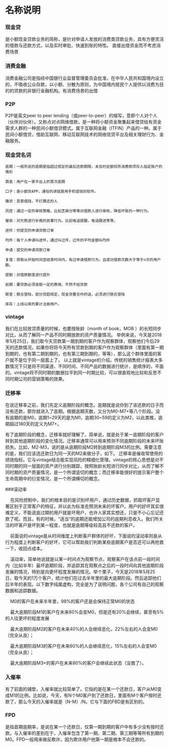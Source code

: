 # 名称说明

### 现金贷
是小额现金贷款业务的简称，是针对申请人发放的消费类贷款业务，具有方便灵活的借款与还款方式，以及实时审批、快速到账的特性。 直接出借资金而不考虑消费场景

### 消费金融
消费金融公司是指经中国银行业监督管理委员会批准，在中华人民共和国境内设立的，不吸收公众存款，以小额、分散为原则，为中国境内居民个人提供以消费为目的的贷款的非银行金融机构。有消费场景的出借

### P2P
P2P是英文peer to peer lending（或peer-to-peer）的缩写，意即个人对个人（伙伴对伙伴）。又称点对点网络借款，是一种将小额资金聚集起来借贷给有资金需求人群的一种民间小额借贷模式。属于互联网金融（ITFIN）产品的一种。属于民间小额借贷，借助互联网、移动互联网技术的网络信贷平台及相关理财行为、金融服务。

### 现金贷名词
    逾期：一般所说的逾期是指超过规定的最后还款期限，未及时足额将所消费款项存入指定账户的情形

    首逾：用户在一家平台上的首次逾期
    
    口子：是小额贷APP，通俗的讲就是用手机借钱的软件。
    
    撸贷：恶意借钱，不打算还的人
    
    风控：通过一定的审核策略，比如芝麻分等等对借款人进行审核，降低坏账的一种行为。
    
    催收：对欠款进行补救的民事行为。比如电话提醒，电话跟进等等。
    
    进件：你提交的申请贷款订单
    
    均件：每个人申请叫进件，通过叫过件，过件的平均金额叫均件
    
    申请：提交的申请贷款订单
    
    复借：获取从开始时间至结束时间内，有过申请借款行为，且成功借款次数大于等于n次的用户数。
    
    提额：对借款额度进行提升
    
    前期：要贷款必须收取一定的费用，不然不给贷款
    
    联登：联合登陆，部分贷超规定，现金贷要合作的话，必须进行联合登陆
    
    库存：上线以来的累计注册用户。
    
### vintage
我们在比较放贷质量的时候，也要按账龄（month of book，MOB  ）的长短同步对比，从而了解同一产品不同时期放款的资产质量情况。
举例来说，今天是2018年5月25日，我们取今天贷款第一期到期的客户作为观察群体，观察他们今后29天的还款情况。如果你将将今天所有贷款到期的客户作为观察群体（里面有第一期到期的，也有第二期到期的，也有第三期到期的，等等），那么这个群体里面的客户就不是位于同一层面上了。
以上就是vintage的介绍。传统的销售统计报表大多数情况下只是将不同渠道、不同时间、不同产品的数据进行统计，是顺序的，平面的。vintage将不同时期的数据拉平到同一时期比较，可以很直观地比较和反思不同时期公司的营销策略的效果。

### 迁移率
  在说迁移率之前，我们先定义逾期阶段的概念。逾期就是说你到了该还款的日子而没有还款，那你就进入了逾期。根据逾期天数，又分为M0-M7+等八个阶段。没有逾期的是M0，逾期1~29天的是为M1，逾期30~59的定义为M2，以此类推，逾期超过180天的定义为M7+。
  
  有了逾期阶段的概念，迁移率就好理解了。简单说，就是处于某一逾期阶段的客户转到其他逾期阶段的变化情况。迁移率通常可以用来预测不同逾期阶段的未来坏账损失。比如，M2-M3，说的是从逾期阶段M2转到逾期阶段M3的比例。需要注意的是，我们应该选还款日为同一天的M2来做分子，如下。
  迁移率是催收常使用的绩效指标。它与vintage结合能实现风险的精细化管理。vintage的核心思想是对不同时期的同一层面的资产进行分别跟踪，按照账龄长短进行同步对比，从而了解不同时期的资产质量情况，是一个所谓竖切的概念；而迁移率能很好的提示客户整个生命周期中的衍变情况，是一个所谓横切的概念。
  
###滚动率

    在风险控制中，我们的根本目的是识别坏用户，通过历史数据，抓取坏客户显著区别于正常客户的特征，并以此为标准去预测未来的坏客户。用户的好坏其实很难定义，不能说逾过期的用户就是坏用户，也许人家其实想还，只是不小心忘记还款了呢。而且，有的时候，“适当”的逾期还能增加公司的逾期利息收入。我们所关注的坏客户是坏到某一程度，也就是逾期等级较高且不还款的客户。

    前面说的vintage是从时间维度上判断客户群体的好坏，下面说的滚动率则是从行为程度上判断客户的好坏，它可以帮助我们判断某些逾期客户是否还可以再抢救一下，收回点成本。

    滚动率，简单地说就是以某一时间点为观察节点，观察客户在该点前一段时间内（比如半年）最坏逾期阶段，并追踪其在观察点之后的一段时间向其他逾期阶段发展的情况，特别是向更坏程度发展的情况。举个栗子，今天是2018年5月25日，取今天的1万个客户，统计他们在过去半年里的最大逾期阶段。然后追踪他们后半年的表现。以下数字纯属虚构，完全是为了说明问题，各个公司有自己的观察数据和追踪数据。

    M0的客户在未来半年里，98%的客户还是会保持正常M0的状态

    最大逾期阶段M1的客户在未来80%会变M0，但是还有20%会继续，甚至有5%的人往更坏的程度发展

    最大逾期阶段M2的客户在未来40%的人会继续恶化，22%左右的人会变M0（完全从良）；

    最大逾期阶段M3的客户在未来60%的人会继续恶化，15%左右的人会变M0（完全从良）；

    最大逾期阶段M3+的客户在未来80%的客户会继续此状态（没救了）。

### 入催率

有了前面的铺垫，入催率就比较简单了。它指的是在某一个还款日，客户从M0变成M1的比例。比如说，今天，有N个M0客户到了还款日，里面有M个客户按时还款了，那么今天的入催率就是（N-M）/N。它与下面的FBD是有区别的。
    
### FPD
是指首期逾期率，是说在某一个还款日，仅第一期到期的客户中有多少没有按时还款。与入催率的差别在于，入催率包含了第一期、第二期、第三期等等所有到期的M0。FPD一般用来做反欺诈，因为欺诈用户他第一期是根本不会还款的。 

